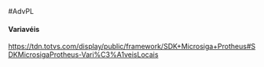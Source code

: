 #AdvPL

#### Variavéis
https://tdn.totvs.com/display/public/framework/SDK+Microsiga+Protheus#SDKMicrosigaProtheus-Vari%C3%A1veisLocais
